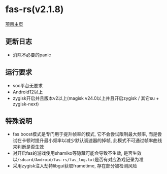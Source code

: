 # fas-rs(v2.1.8)

[项目主页](https://github.com/shadow3aaa/fas-rs)

## 更新日志

- 消除不必要的panic

## 运行要求

- soc平台无要求
- Android12以上
- zygisk开启并且版本v2以上(magisk v24.0以上并且开启zygisk / 其它su + zygisk-next)

## 特殊说明

- fas boost模式是专门用于提升帧率的模式, 它不会尝试限制最大频率, 而是尝试在卡顿时提升最小频率以减少默认调速器的掉帧, 此模式不可通过帧率曲线来判断是否生效
- 对开启fas的游戏使用shamiko等隐藏可能会导致不生效, 是否生效以`/sdcard/Android/fas-rs/fas_log.txt`是否有对应游戏记录为准
- 采用zygisk注入劫持libgui获取frametime, 存在部分被检测风险
